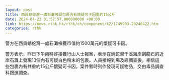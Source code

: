 ```yaml
---
layout: post
title: 西貢蚺蛇灣一處石灘可疑包裹內有懷疑可卡因重約15公斤
date: 2024-04-22 01:52:57.000000000 +08:00
link: https://news.rthk.hk/rthk/ch/component/k2/1749903-20240422.htm
categories: rthk
---
```


警方在西貢蚺蛇灣一處石灘檢獲市值約1500萬元的懷疑可卡因。

警方表示，昨日下午兩時許接獲行山人士報案，表示在蚺蛇灣千溪海岸劍龍石的近岸石灘上發現13個內有可疑白色粉末的包裹。人員接報到場及經調查後，相信這些包裹內有共重約15公斤懷疑可卡因。案件暫時列作發現可疑物品，交由毒品調查科跟進調查。
